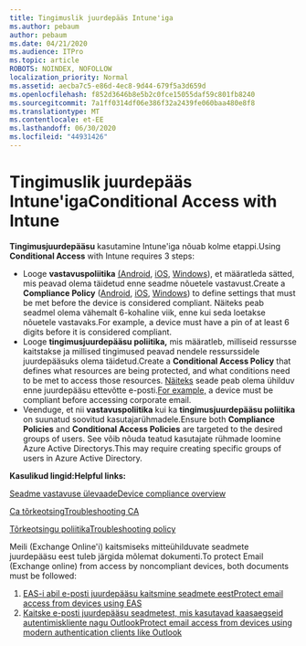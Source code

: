 ```yaml
---
title: Tingimuslik juurdepääs Intune'iga
ms.author: pebaum
author: pebaum
ms.date: 04/21/2020
ms.audience: ITPro
ms.topic: article
ROBOTS: NOINDEX, NOFOLLOW
localization_priority: Normal
ms.assetid: aecba7c5-e86d-4ec8-9d44-679f5a3d659d
ms.openlocfilehash: f852d3646b8e5b2c0fce15055daf59c801fb8240
ms.sourcegitcommit: 7a1ff0314df06e386f32a2439fe060baa480e8f8
ms.translationtype: MT
ms.contentlocale: et-EE
ms.lasthandoff: 06/30/2020
ms.locfileid: "44931426"
---
```

# <a name="conditional-access-with-intune"></a><span data-ttu-id="9e542-102">Tingimuslik juurdepääs Intune'iga</span><span class="sxs-lookup"><span data-stu-id="9e542-102">Conditional Access with Intune</span></span>

<span data-ttu-id="9e542-103">**Tingimusjuurdepääsu** kasutamine Intune'iga nõuab kolme etappi.</span><span class="sxs-lookup"><span data-stu-id="9e542-103">Using  **Conditional Access**  with Intune requires 3 steps:</span></span>

- <span data-ttu-id="9e542-104">Looge **vastavuspoliitika** [(Android](https://docs.microsoft.com/intune/compliance-policy-create-android), [iOS](https://docs.microsoft.com/intune/compliance-policy-create-ios), [Windows](https://docs.microsoft.com//intune/compliance-policy-create-windows)), et määratleda sätted, mis peavad olema täidetud enne seadme nõuetele vastavust.</span><span class="sxs-lookup"><span data-stu-id="9e542-104">Create a  **Compliance Policy**  ([Android](https://docs.microsoft.com/intune/compliance-policy-create-android),  [iOS](https://docs.microsoft.com/intune/compliance-policy-create-ios),  [Windows](https://docs.microsoft.com//intune/compliance-policy-create-windows)) to define settings that must be met before the device is considered compliant.</span></span> <span data-ttu-id="9e542-105">Näiteks peab seadmel olema vähemalt 6-kohaline viik, enne kui seda loetakse nõuetele vastavaks.</span><span class="sxs-lookup"><span data-stu-id="9e542-105">For example, a device must have a pin of at least 6 digits before it is considered compliant.</span></span>
- <span data-ttu-id="9e542-106">Looge **tingimusjuurdepääsu poliitika,** mis määratleb, milliseid ressursse kaitstakse ja millised tingimused peavad nendele ressurssidele juurdepääsuks olema täidetud.</span><span class="sxs-lookup"><span data-stu-id="9e542-106">Create a **Conditional Access Policy**  that defines what resources are being protected, and what conditions need to be met to access those resources.</span></span>  <span data-ttu-id="9e542-107">[Näiteks](https://docs.microsoft.com/intune/tutorial-protect-email-on-unmanaged-devices#create-conditional-access-policies) seade peab olema ühilduv enne juurdepääsu ettevõtte e-posti.</span><span class="sxs-lookup"><span data-stu-id="9e542-107">[For example,](https://docs.microsoft.com/intune/tutorial-protect-email-on-unmanaged-devices#create-conditional-access-policies)  a device must be compliant before accessing corporate email.</span></span>
- <span data-ttu-id="9e542-108">Veenduge, et nii **vastavuspoliitika** kui ka **tingimusjuurdepääsu poliitika** on suunatud soovitud kasutajarühmadele.</span><span class="sxs-lookup"><span data-stu-id="9e542-108">Ensure both **Compliance Policies**  and  **Conditional Access Policies**  are targeted to the desired groups of users.</span></span> <span data-ttu-id="9e542-109">See võib nõuda teatud kasutajate rühmade loomine Azure Active Directorys.</span><span class="sxs-lookup"><span data-stu-id="9e542-109">This may require creating specific groups of users in Azure Active Directory.</span></span>

<span data-ttu-id="9e542-110">**Kasulikud lingid:**</span><span class="sxs-lookup"><span data-stu-id="9e542-110">**Helpful links:**</span></span>

[<span data-ttu-id="9e542-111">Seadme vastavuse ülevaade</span><span class="sxs-lookup"><span data-stu-id="9e542-111">Device compliance overview</span></span>](https://docs.microsoft.com/intune/device-compliance-get-started)

[<span data-ttu-id="9e542-112">Ca tõrkeotsing</span><span class="sxs-lookup"><span data-stu-id="9e542-112">Troubleshooting CA</span></span>](https://docs.microsoft.com/intune/troubleshoot-conditional-access)

[<span data-ttu-id="9e542-113">Tõrkeotsingu poliitika</span><span class="sxs-lookup"><span data-stu-id="9e542-113">Troubleshooting policy</span></span>](https://docs.microsoft.com/intune/troubleshoot-policies-in-microsoft-intune)

<span data-ttu-id="9e542-114">Meili (Exchange Online'i) kaitsmiseks mitteühilduvate seadmete juurdepääsu eest tuleb järgida mõlemat dokumenti.</span><span class="sxs-lookup"><span data-stu-id="9e542-114">To protect Email (Exchange online) from access by noncompliant devices, both documents must be followed:</span></span>

1. [<span data-ttu-id="9e542-115">EAS-i abil e-posti juurdepääsu kaitsmine seadmete eest</span><span class="sxs-lookup"><span data-stu-id="9e542-115">Protect email access from devices using EAS</span></span>](https://docs.microsoft.com/intune/tutorial-protect-email-on-unmanaged-devices)
2. [<span data-ttu-id="9e542-116">Kaitske e-posti juurdepääsu seadmetest, mis kasutavad kaasaegseid autentimiskliente nagu Outlook</span><span class="sxs-lookup"><span data-stu-id="9e542-116">Protect email access from devices using modern authentication clients like Outlook</span></span>](https://docs.microsoft.com/intune/tutorial-protect-email-on-enrolled-devices)